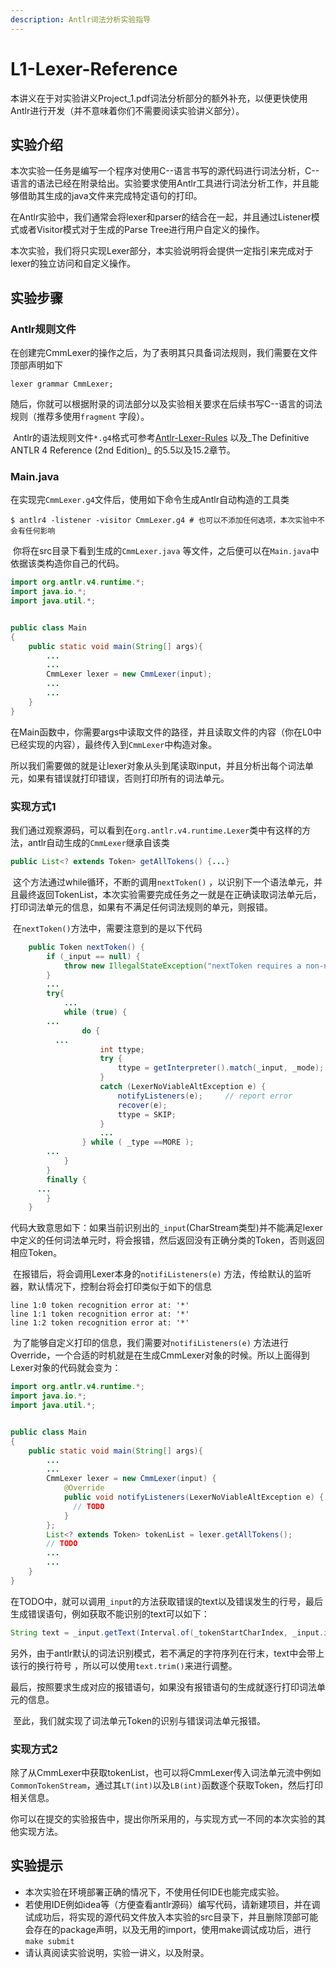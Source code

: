 ```yaml
---
description: Antlr词法分析实验指导
---
```


# L1-Lexer-Reference

本讲义在于对实验讲义Project\_1.pdf词法分析部分的额外补充，以便更快使用Antlr进行开发（并不意味着你们不需要阅读实验讲义部分）。

## 实验介绍

​ 本次实验一任务是编写一个程序对使用C--语言书写的源代码进行词法分析，C--语言的语法已经在附录给出。实验要求使用Antlr工具进行词法分析工作，并且能够借助其生成的java文件来完成特定语句的打印。

​ 在Antlr实验中，我们通常会将lexer和parser的结合在一起，并且通过Listener模式或者Visitor模式对于生成的Parse Tree进行用户自定义的操作。

​ 本次实验，我们将只实现Lexer部分，本实验说明将会提供一定指引来完成对于lexer的独立访问和自定义操作。

## 实验步骤

### Antlr规则文件

​ 在创建完CmmLexer的操作之后，为了表明其只具备词法规则，我们需要在文件顶部声明如下

```
lexer grammar CmmLexer;
```

​ 随后，你就可以根据附录的词法部分以及实验相关要求在后续书写C--语言的词法规则（推荐多使用`fragment` 字段）。

​ Antlr的语法规则文件`*.g4`格式可参考[Antlr-Lexer-Rules](https://github.com/antlr/antlr4/blob/master/doc/lexer-rules.md) 以及_The Definitive ANTLR 4 Reference (2nd Edition)_ 的5.5以及15.2章节。

### Main.java

​ 在实现完`CmmLexer.g4`文件后，使用如下命令生成Antlr自动构造的工具类

```shell
$ antlr4 -listener -visitor CmmLexer.g4 # 也可以不添加任何选项，本次实验中不会有任何影响
```

​ 你将在src目录下看到生成的`CmmLexer.java` 等文件，之后便可以在`Main.java`中依据该类构造你自己的代码。

```java
import org.antlr.v4.runtime.*;
import java.io.*;
import java.util.*;


public class Main
{
    public static void main(String[] args){
      	...
        ...
        CmmLexer lexer = new CmmLexer(input);
      	...
        ...
    }
}
```

​ 在Main函数中，你需要args中读取文件的路径，并且读取文件的内容（你在L0中已经实现的内容），最终传入到`CmmLexer`中构造对象。

​ 所以我们需要做的就是让lexer对象从头到尾读取input，并且分析出每个词法单元，如果有错误就打印错误，否则打印所有的词法单元。

### 实现方式1

​ 我们通过观察源码，可以看到在`org.antlr.v4.runtime.Lexer`类中有这样的方法，antlr自动生成的`CmmLexer`继承自该类

```java
public List<? extends Token> getAllTokens() {...}
```

​ 这个方法通过while循环，不断的调用`nextToken()` ，以识别下一个语法单元，并且最终返回TokenList，本次实验需要完成任务之一就是在正确读取词法单元后，打印词法单元的信息，如果有不满足任何词法规则的单元，则报错。

​ 在`nextToken()`方法中，需要注意到的是以下代码

```java
	public Token nextToken() {
		if (_input == null) {
			throw new IllegalStateException("nextToken requires a non-null input stream.");
		}
		...
		try{
			...
			while (true) {
        ...
				do {
          ...
					int ttype;
					try {
						ttype = getInterpreter().match(_input, _mode);
					}
					catch (LexerNoViableAltException e) {
						notifyListeners(e);		// report error
						recover(e);
						ttype = SKIP;
					}
					...
				} while ( _type ==MORE );
        ...
			}
		}
		finally {
      ...
		}
	}
```

​ 代码大致意思如下：如果当前识别出的`_input`(CharStream类型)并不能满足lexer中定义的任何词法单元时，将会报错，然后返回没有正确分类的Token，否则返回相应Token。

​ 在报错后，将会调用Lexer本身的`notifiListeners(e)` 方法，传给默认的监听器，默认情况下，控制台将会打印类似于如下的信息

```
line 1:0 token recognition error at: '*'
line 1:1 token recognition error at: '*'
line 1:2 token recognition error at: '*'
```

​ 为了能够自定义打印的信息，我们需要对`notifiListeners(e)` 方法进行Override，一个合适的时机就是在生成CmmLexer对象的时候。所以上面得到Lexer对象的代码就会变为：

```java
import org.antlr.v4.runtime.*;
import java.io.*;
import java.util.*;


public class Main
{
    public static void main(String[] args){
      	...
        ...
        CmmLexer lexer = new CmmLexer(input) {
            @Override
            public void notifyListeners(LexerNoViableAltException e) {
              // TODO
            }
        };
      	List<? extends Token> tokenList = lexer.getAllTokens();
      	// TODO
      	...
        ...
    }
}        
```

​ 在TODO中，就可以调用`_input`的方法获取错误的text以及错误发生的行号，最后生成错误语句，例如获取不能识别的text可以如下：

```java
String text = _input.getText(Interval.of(_tokenStartCharIndex, _input.index()));
```

​ 另外，由于antlr默认的词法识别模式，若不满足的字符序列在行末，text中会带上该行的换行符号 ，所以可以使用`text.trim()`来进行调整。

​ 最后，按照要求生成对应的报错语句，如果没有报错语句的生成就逐行打印词法单元的信息。

​ 至此，我们就实现了词法单元Token的识别与错误词法单元报错。

### 实现方式2

​ 除了从CmmLexer中获取tokenList，也可以将CmmLexer传入词法单元流中例如`CommonTokenStream`，通过其`LT(int)`以及`LB(int)`函数逐个获取Token，然后打印相关信息。

​ 你可以在提交的实验报告中，提出你所采用的，与实现方式一不同的本次实验的其他实现方法。

## 实验提示

* 本次实验在环境部署正确的情况下，不使用任何IDE也能完成实验。
* 若使用IDE例如idea等（方便查看antlr源码）编写代码，请新建项目，并在调试成功后，将实现的源代码文件放入本实验的src目录下，并且删除顶部可能会存在的package声明，以及无用的import，使用make调试成功后，进行`make submit`
* 请认真阅读实验说明，实验一讲义，以及附录。

​
